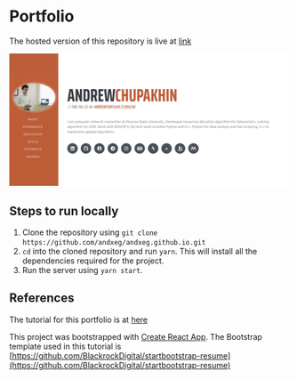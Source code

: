 # Portfolio

The hosted version of this repository is live at [link](link)

![landing page image](./landing.png)

## Steps to run locally
1. Clone the repository using `git clone https://github.com/andxeg/andxeg.github.io.git`
2. `cd` into the cloned repository and run `yarn`. This will install all the dependencies required for the project.
3. Run the server using `yarn start`.

## References
The tutorial for this portfolio is at [here](https://levelup.gitconnected.com/create-a-portfolio-using-react-and-github-student-developer-pack-955379207855)

This project was bootstrapped with [Create React App](https://github.com/facebook/create-react-app).
The Bootstrap template used in this tutorial is [https://github.com/BlackrockDigital/startbootstrap-resume](https://github.com/BlackrockDigital/startbootstrap-resume)

